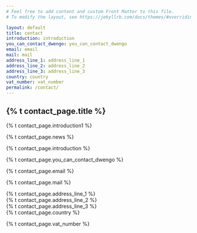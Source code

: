 ```yaml
---
# Feel free to add content and custom Front Matter to this file.
# To modify the layout, see https://jekyllrb.com/docs/themes/#overriding-theme-defaults

layout: default
title: contact
introduction: introduction
you_can_contact_dwengo: you_can_contact_dwengo
email: email
mail: mail
address_line_1: address_line_1
address_line_2: address_line_2
address_line_3: address_line_3
country: country
vat_number: vat_number
permalink: /contact/
---
```


## {% t contact_page.title %}

{% t contact_page.introduction1 %}

{% t contact_page.news %}

{% t contact_page.introduction %}

{% t contact_page.you_can_contact_dwengo %}

{% t contact_page.email %}

{% t contact_page.mail %}

{% t contact_page.address_line_1 %}\
{% t contact_page.address_line_2 %}\
{% t contact_page.address_line_3 %}\
{% t contact_page.country %}

{% t contact_page.vat_number %}
